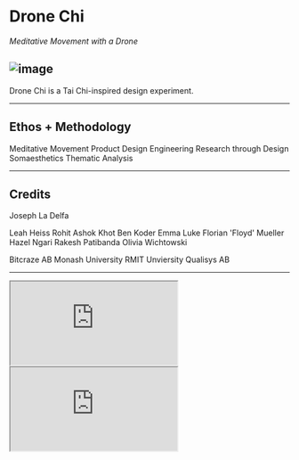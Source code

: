 # **Drone Chi**

*Meditative Movement with a Drone*

![image](https://user-images.githubusercontent.com/1661078/136023073-e2154551-be3a-4ee4-bff8-ef75c935bd53.png)
---

Drone Chi is a Tai Chi-inspired design experiment.

---

## **Ethos** + **Methodology**

Meditative Movement
Product Design Engineering
Research through Design
Somaesthetics
Thematic Analysis

---

## **Credits**

Joseph La Delfa

Leah Heiss
Rohit Ashok Khot
Ben Koder
Emma Luke
Florian 'Floyd' Mueller
Hazel Ngari
Rakesh Patibanda
Olivia Wichtowski

Bitcraze AB
Monash University
RMIT Unviersity
Qualisys AB

---

<div class="ratio ratio-16x9">
<iframe src="https://www.youtube.com/embed/xFeOfcTa6NM" allowfullscreen></iframe>
</div>

<div class="ratio ratio-16x9">
<iframe src="https://www.youtube.com/embed/dMjaTtLwhwY" allowfullscreen></iframe>
</div>
